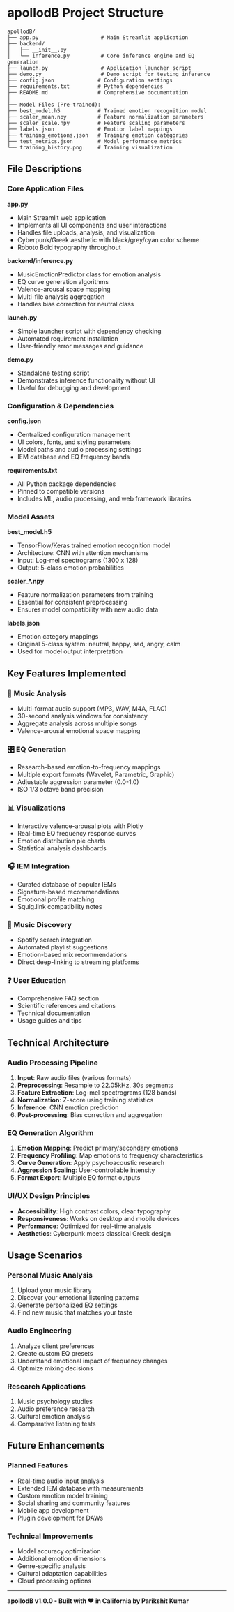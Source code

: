 # apollodB Project Structure

```
apollodB/
├── app.py                    # Main Streamlit application
├── backend/
│   ├── __init__.py
│   └── inference.py          # Core inference engine and EQ generation
├── launch.py                 # Application launcher script
├── demo.py                   # Demo script for testing inference
├── config.json              # Configuration settings
├── requirements.txt         # Python dependencies
├── README.md                # Comprehensive documentation
│
├── Model Files (Pre-trained):
├── best_model.h5            # Trained emotion recognition model
├── scaler_mean.npy          # Feature normalization parameters  
├── scaler_scale.npy         # Feature scaling parameters
├── labels.json              # Emotion label mappings
├── training_emotions.json   # Training emotion categories
├── test_metrics.json        # Model performance metrics
└── training_history.png     # Training visualization
```

## File Descriptions

### Core Application Files

**app.py**
- Main Streamlit web application
- Implements all UI components and user interactions
- Handles file uploads, analysis, and visualization
- Cyberpunk/Greek aesthetic with black/grey/cyan color scheme
- Roboto Bold typography throughout

**backend/inference.py** 
- MusicEmotionPredictor class for emotion analysis
- EQ curve generation algorithms
- Valence-arousal space mapping
- Multi-file analysis aggregation
- Handles bias correction for neutral class

**launch.py**
- Simple launcher script with dependency checking
- Automated requirement installation
- User-friendly error messages and guidance

**demo.py**
- Standalone testing script
- Demonstrates inference functionality without UI
- Useful for debugging and development

### Configuration & Dependencies

**config.json**
- Centralized configuration management
- UI colors, fonts, and styling parameters
- Model paths and audio processing settings
- IEM database and EQ frequency bands

**requirements.txt**
- All Python package dependencies
- Pinned to compatible versions
- Includes ML, audio processing, and web framework libraries

### Model Assets

**best_model.h5**
- TensorFlow/Keras trained emotion recognition model
- Architecture: CNN with attention mechanisms
- Input: Log-mel spectrograms (1300 x 128)
- Output: 5-class emotion probabilities

**scaler_*.npy**
- Feature normalization parameters from training
- Essential for consistent preprocessing
- Ensures model compatibility with new audio data

**labels.json** 
- Emotion category mappings
- Original 5-class system: neutral, happy, sad, angry, calm
- Used for model output interpretation

## Key Features Implemented

### 🎵 Music Analysis
- Multi-format audio support (MP3, WAV, M4A, FLAC)
- 30-second analysis windows for consistency
- Aggregate analysis across multiple songs
- Valence-arousal emotional space mapping

### 🎛️ EQ Generation
- Research-based emotion-to-frequency mappings
- Multiple export formats (Wavelet, Parametric, Graphic)
- Adjustable aggression parameter (0.0-1.0)
- ISO 1/3 octave band precision

### 📊 Visualizations
- Interactive valence-arousal plots with Plotly
- Real-time EQ frequency response curves
- Emotion distribution pie charts
- Statistical analysis dashboards

### 🎧 IEM Integration
- Curated database of popular IEMs
- Signature-based recommendations
- Emotional profile matching
- Squig.link compatibility notes

### 🎵 Music Discovery
- Spotify search integration
- Automated playlist suggestions
- Emotion-based mix recommendations
- Direct deep-linking to streaming platforms

### ❓ User Education
- Comprehensive FAQ section
- Scientific references and citations
- Technical documentation
- Usage guides and tips

## Technical Architecture

### Audio Processing Pipeline
1. **Input**: Raw audio files (various formats)
2. **Preprocessing**: Resample to 22.05kHz, 30s segments
3. **Feature Extraction**: Log-mel spectrograms (128 bands)
4. **Normalization**: Z-score using training statistics
5. **Inference**: CNN emotion prediction
6. **Post-processing**: Bias correction and aggregation

### EQ Generation Algorithm
1. **Emotion Mapping**: Predict primary/secondary emotions
2. **Frequency Profiling**: Map emotions to frequency characteristics
3. **Curve Generation**: Apply psychoacoustic research
4. **Aggression Scaling**: User-controllable intensity
5. **Format Export**: Multiple EQ format outputs

### UI/UX Design Principles
- **Accessibility**: High contrast colors, clear typography
- **Responsiveness**: Works on desktop and mobile devices
- **Performance**: Optimized for real-time analysis
- **Aesthetics**: Cyberpunk meets classical Greek design

## Usage Scenarios

### Personal Music Analysis
1. Upload your music library
2. Discover your emotional listening patterns
3. Generate personalized EQ settings
4. Find new music that matches your taste

### Audio Engineering
1. Analyze client preferences
2. Create custom EQ presets
3. Understand emotional impact of frequency changes
4. Optimize mixing decisions

### Research Applications
1. Music psychology studies
2. Audio preference research
3. Cultural emotion analysis
4. Comparative listening tests

## Future Enhancements

### Planned Features
- Real-time audio input analysis
- Extended IEM database with measurements
- Custom emotion model training
- Social sharing and community features
- Mobile app development
- Plugin development for DAWs

### Technical Improvements
- Model accuracy optimization
- Additional emotion dimensions
- Genre-specific analysis
- Cultural adaptation capabilities
- Cloud processing options

---

**apollodB v1.0.0 - Built with ❤️ in California by Parikshit Kumar**
